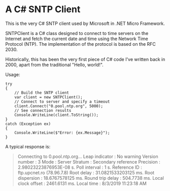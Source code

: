 # A C# SNTP Client
This is the very C# SNTP client used by Microsoft in .NET Micro Framework.

SNTPClient is a C# class designed to connect to time servers on the Internet and fetch the current date and time using the Network Time Protocol (NTP). The implementation of the protocol is based on the RFC 2030.

Historically, this has been the very first piece of C# code I've written back in 2000, apart from the traditional "Hello, world!".

Usage:
```
try
{
	// Build the SNTP client
	var client = new SNTPClient();
	// Connect to server and specify a timeout
	client.Connect("0.pool.ntp.org", 5000);
	// See connection results
	Console.WriteLine(client.ToString());
}
catch (Exception ex)
{
	Console.WriteLine($"Error: {ex.Message}");
}
```
A typical response is:

> Connecting to 0.pool.ntp.org...
> Leap indicator : No warning
> Version number : 3
> Mode : Server
> Stratum : Secondary reference
> Precision : 2.98023223876953E-08 s.
> Poll interval : 1 s.
> Reference ID : ftp.upcnet.ro (78.96.7.8)
> Root delay : 31.0821533203125 ms.
> Root dispersion : 18.6767578125 ms.
> Round trip delay : 504.7738 ms.
> Local clock offset : 2461.6131 ms.
> Local time : 8/3/2019 11:23:18 AM
